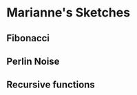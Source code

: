 # Marianne's Sketches

## Fibonacci
<!--![](Marianne/imagefile.png)-->

## Perlin Noise

## Recursive functions
            
